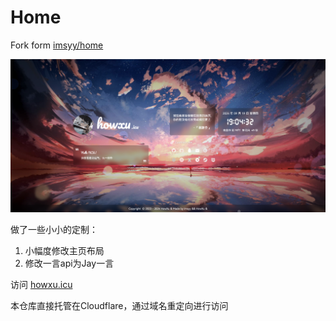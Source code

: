 # Home

Fork form [imsyy/home](https://github.com/imsyy/home)

![截图](./ss.png)

做了一些小小的定制：

1. 小幅度修改主页布局
2. 修改一言api为Jay一言

访问 [howxu.icu](https://howxu.icu)

本仓库直接托管在Cloudflare，通过域名重定向进行访问